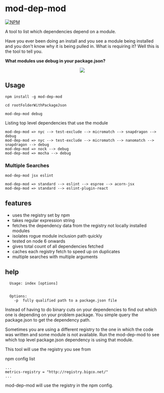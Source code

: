 # mod-dep-mod

[![NPM](https://nodei.co/npm/mod-dep-mod.png)](https://nodei.co/npm/mod-dep-mod/)

A tool to list which dependencies depend on a module.

Have you ever been doing an install and you see a module being installed and you don't know why it is being pulled in. What is requiring it? Well this is the tool to tell you.

**What modules use debug in your package.json?**

<p align="center">
	<img src="https://cdn.rawgit.com/ghinks/mod-dep-mod/92a90f92/mod-dep-mod.gif">
</p>

## Usage

```
npm install -g mod-dep-mod

cd rootFolderWithPackageJson

mod-dep-mod debug

```

Listing top level dependencies that use the module

```
mod-dep-mod => nyc --> test-exclude --> micromatch --> snapdragon --> debug
mod-dep-mod => nyc --> test-exclude --> micromatch --> nanomatch --> snapdragon --> debug
mod-dep-mod => nock --> debug
mod-dep-mod => mocha --> debug
```

### Multiple Searches
```
mod-dep-mod jsx eslint
```



```
mod-dep-mod => standard --> eslint --> espree --> acorn-jsx
mod-dep-mod => standard --> eslint-plugin-react

```

## features

- uses the registry set by npm
- takes regular expression string
- fetches the dependency data from the registry not locally installed modules
- isolates rogue module inclusion path quickly
- tested on node 6 onwards
- gives total count of all dependencies fetched
- caches each registry fetch to speed up on duplicates
- multiple searches with multiple arguments

## help

```
  Usage: index [options]


  Options:
    -p  fully qualified path to a package.json file
```



Instead of having to do binary cuts on your dependencies to find out which one is depending on your problem package. You simple query the package.json to
get the dependency path.

Sometimes you are using a different registry to the one in which the code was written and some module is
not available. Run the mod-dep-mod to see which top level package.json dependency is using that module.

This tool will use the registry you see from

npm config list

```
...
metrics-registry = "http://registry.bigco.net/"
...
```

mod-dep-mod will use the registry in the npm config.

